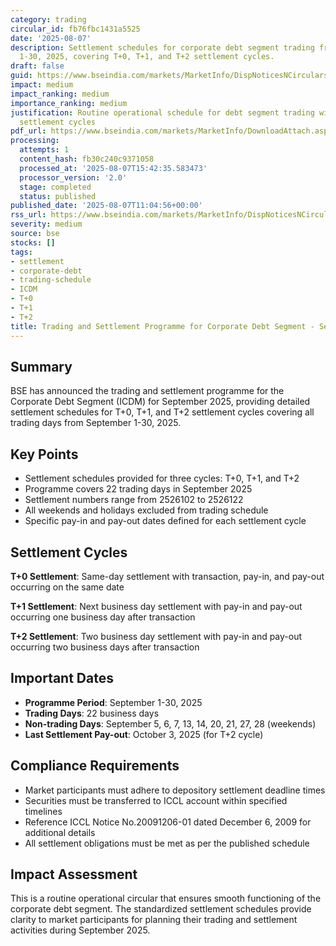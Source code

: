 ```yaml
---
category: trading
circular_id: fb76fbc1431a5525
date: '2025-08-07'
description: Settlement schedules for corporate debt segment trading from September
  1-30, 2025, covering T+0, T+1, and T+2 settlement cycles.
draft: false
guid: https://www.bseindia.com/markets/MarketInfo/DispNoticesNCirculars.aspx?Noticeid={F17FAF95-D8F3-4E09-B45B-6F37E92E400C}&noticeno=20250807-17&dt=08/07/2025&icount=17&totcount=68&flag=0
impact: medium
impact_ranking: medium
importance_ranking: medium
justification: Routine operational schedule for debt segment trading with standard
  settlement cycles
pdf_url: https://www.bseindia.com/markets/MarketInfo/DownloadAttach.aspx?id=20250807-17&attachedId=
processing:
  attempts: 1
  content_hash: fb30c240c9371058
  processed_at: '2025-08-07T15:42:35.583473'
  processor_version: '2.0'
  stage: completed
  status: published
published_date: '2025-08-07T11:04:56+00:00'
rss_url: https://www.bseindia.com/markets/MarketInfo/DispNoticesNCirculars.aspx?Noticeid={F17FAF95-D8F3-4E09-B45B-6F37E92E400C}&noticeno=20250807-17&dt=08/07/2025&icount=17&totcount=68&flag=0
severity: medium
source: bse
stocks: []
tags:
- settlement
- corporate-debt
- trading-schedule
- ICDM
- T+0
- T+1
- T+2
title: Trading and Settlement Programme for Corporate Debt Segment - September 2025
---
```


## Summary

BSE has announced the trading and settlement programme for the Corporate Debt Segment (ICDM) for September 2025, providing detailed settlement schedules for T+0, T+1, and T+2 settlement cycles covering all trading days from September 1-30, 2025.

## Key Points

- Settlement schedules provided for three cycles: T+0, T+1, and T+2
- Programme covers 22 trading days in September 2025
- Settlement numbers range from 2526102 to 2526122
- All weekends and holidays excluded from trading schedule
- Specific pay-in and pay-out dates defined for each settlement cycle

## Settlement Cycles

**T+0 Settlement**: Same-day settlement with transaction, pay-in, and pay-out occurring on the same date

**T+1 Settlement**: Next business day settlement with pay-in and pay-out occurring one business day after transaction

**T+2 Settlement**: Two business day settlement with pay-in and pay-out occurring two business days after transaction

## Important Dates

- **Programme Period**: September 1-30, 2025
- **Trading Days**: 22 business days
- **Non-trading Days**: September 5, 6, 7, 13, 14, 20, 21, 27, 28 (weekends)
- **Last Settlement Pay-out**: October 3, 2025 (for T+2 cycle)

## Compliance Requirements

- Market participants must adhere to depository settlement deadline times
- Securities must be transferred to ICCL account within specified timelines
- Reference ICCL Notice No.20091206-01 dated December 6, 2009 for additional details
- All settlement obligations must be met as per the published schedule

## Impact Assessment

This is a routine operational circular that ensures smooth functioning of the corporate debt segment. The standardized settlement schedules provide clarity to market participants for planning their trading and settlement activities during September 2025.